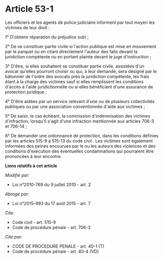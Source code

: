 # Article 53-1

Les officiers et les agents de police judiciaire informent par tout moyen les victimes de leur droit : 

1° D'obtenir réparation du préjudice subi ; 

2° De se constituer partie civile si l'action publique est mise en mouvement par le parquet ou en citant directement l'auteur
des faits devant la juridiction compétente ou en portant plainte devant le juge d'instruction ; 

3° D'être, si elles souhaitent se constituer partie civile, assistées d'un avocat qu'elles pourront choisir ou qui, à leur
demande, sera désigné par le bâtonnier de l'ordre des avocats près la juridiction compétente, les frais étant à la charge des
victimes sauf si elles remplissent les conditions d'accès à l'aide juridictionnelle ou si elles bénéficient d'une assurance
de protection juridique ; 

4° D'être aidées par un service relevant d'une ou de plusieurs collectivités publiques ou par une association conventionnée
d'aide aux victimes ; 

5° De saisir, le cas échéant, la commission d'indemnisation des victimes d'infraction, lorsqu'il s'agit d'une infraction
mentionnée aux articles 706-3 et 706-14 ; 

6° De demander une ordonnance de protection, dans les conditions définies par les  articles 515-9 à 515-13 du code civil .
Les victimes sont également informées des peines encourues par le ou les auteurs des violences et des conditions d'exécution
des éventuelles condamnations qui pourraient être prononcées à leur encontre.

**Liens relatifs à cet article**

_Modifié par_:

  - Loi n°2010-769 du 9 juillet 2010 - art. 2

_Abrogé par_:

  - Loi n°2015-993 du 17 août 2015 - art. 7

_Cite_:

  - Code civil - art. 515-9
  - Code de procédure pénale - art. 706-3

_Cité par_:

  - CODE DE PROCEDURE PENALE - art. 40-1 (T)
  - Code de procédure pénale - art. 40-4 (VD)
